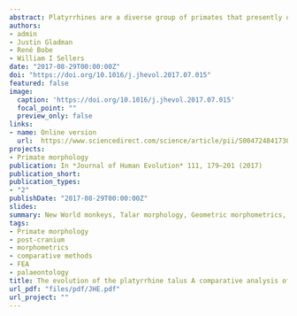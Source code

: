 ```yaml
---
abstract: Platyrrhines are a diverse group of primates that presently occupy a broad range of tropical-equatorial environments in the Americas. However, most of the fossil platyrrhine species of the early Miocene have been found at middle and high latitudes. Although the fossil record of New World monkeys has improved considerably over the past several years, it is still difficult to trace the origin of major modern clades. One of the most commonly preserved anatomical structures of early platyrrhines is the talus. This work provides an analysis of the phenetic affinities of extant platyrrhine tali and their Miocene counterparts through geometric morphometrics and a series of phylogenetic comparative analyses. Geometric morphometrics was used to quantify talar shape affinities, while locomotor mode percentages (LMPs) were used to test if talar shape is associated with locomotion. Comparative analyses were used to test if there was convergence in talar morphology, as well as different models that could explain the evolution of talar shape and size in platyrrhines. Body mass predictions for the fossil sample were also computed using the available articular surfaces. The results showed that most analyzed fossils exhibit a generalized morphology that is similar to some ‘generalist’ modern species. It was found that talar shape covaries with LMPs, thus allowing the inference of locomotion from talar morphology. The results further suggest that talar shape diversification can be explained by invoking a model of shifts in adaptive peak to three optima representing a phylogenetic hypothesis in which each platyrrhine family occupied a separate adaptive peak. The analyses indicate that platyrrhine talar centroid size diversification was characterized by an early differentiation related to a multidimensional niche model. Finally, the ancestral platyrrhine condition was reconstructed as a medium-sized, generalized, arboreal, quadruped.
authors:
- admin
- Justin Gladman
- René Bobe
- William I Sellers
date: "2017-08-29T00:00:00Z"
doi: "https://doi.org/10.1016/j.jhevol.2017.07.015"
featured: false
image:
  caption: 'https://doi.org/10.1016/j.jhevol.2017.07.015'
  focal_point: ""
  preview_only: false
links:
- name: Online version
  url:  https://www.sciencedirect.com/science/article/pii/S0047248417303202
projects:
- Primate morphology
publication: In *Journal of Human Evolution* 111, 179–201 (2017)
publication_short: 
publication_types:
- "2"
publishDate: "2017-08-29T00:00:00Z"
slides: 
summary: New World monkeys, Talar morphology, Geometric morphometrics, Locomotor mode percentages, Phylogenetic comparative methods, Body mass prediction
tags:
- Primate morphology
- post-cranium
- morphometrics
- comparative methods
- FEA
- palaeontology
title: The evolution of the platyrrhine talus A comparative analysis of the phenetic affinities of the Miocene platyrrhines with their modern relatives
url_pdf: "files/pdf/JHE.pdf"
url_project: ""
---
```


